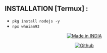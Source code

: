 



## INSTALLATION [Termux] :
* `pkg install nodejs -y `
* `npx whoiam93 `





<p align="center">
<a href="https://github.com/N17R0-HACKERS/whoiam93"><img title="Made in INDIA" src="https://img.shields.io/badge/MADE%20IN-INDIA-SCRIPT?colorA=%23ff8100&colorB=%23017e40&colorC=%23ff0000&style=for-the-badge"></a>
</p>
<p align="center">
<a href="https://github.com/N17R0-HACKERS"><img title="Github" src="https://img.shields.io/badge/N17R0-HACKERS-brightgreen?style=for-the-badge&logo=github"></a>
